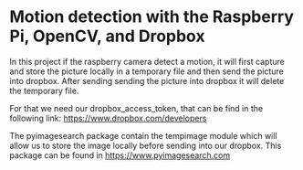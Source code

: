 # Motion detection with the Raspberry Pi, OpenCV, and Dropbox

In this project if the raspberry camera detect a motion, it will first capture and store the picture locally in a temporary file and then send the picture into dropbox. After sending sending the picture into dropbox it will delete the temporary file.

For that we need our dropbox_access_token, that can be find in the following link:
https://www.dropbox.com/developers

The pyimagesearch package contain the tempimage module which will allow us to store the image locally before sending into our dropbox. This package can be found in https://www.pyimagesearch.com
